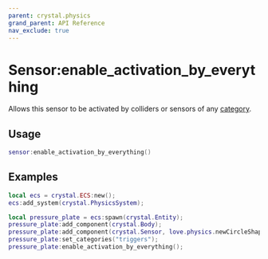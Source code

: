 ```yaml
---
parent: crystal.physics
grand_parent: API Reference
nav_exclude: true
---
```


# Sensor:enable_activation_by_everything

Allows this sensor to be activated by colliders or sensors of any [category](sensor_set_categories).

## Usage

```lua
sensor:enable_activation_by_everything()
```

## Examples

```lua
local ecs = crystal.ECS:new();
ecs:add_system(crystal.PhysicsSystem);

local pressure_plate = ecs:spawn(crystal.Entity);
pressure_plate:add_component(crystal.Body);
pressure_plate:add_component(crystal.Sensor, love.physics.newCircleShape(4));
pressure_plate:set_categories("triggers");
pressure_plate:enable_activation_by_everything();
```
